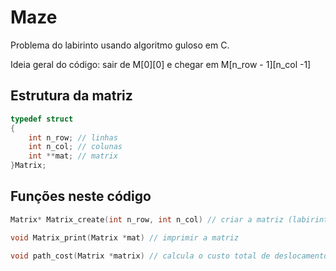 # Maze
Problema do labirinto usando algoritmo guloso em C.

Ideia geral do código: sair de M[0][0] e chegar em M[n_row - 1][n_col -1]

## Estrutura da matriz
```c
typedef struct
{
    int n_row; // linhas
    int n_col; // colunas
    int **mat; // matrix
}Matrix;
```
## Funções neste código
```c
Matrix* Matrix_create(int n_row, int n_col) // criar a matriz (labirinto)
```
```c
void Matrix_print(Matrix *mat) // imprimir a matriz
```
```c
void path_cost(Matrix *matrix) // calcula o custo total de deslocamento inserindo -1 no caminho percorrido
```
